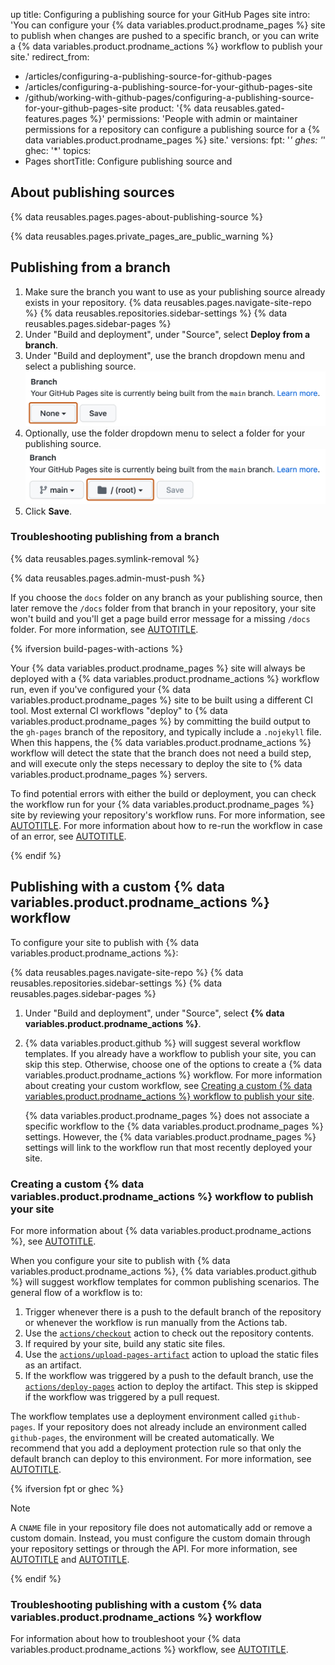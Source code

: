 up
title: Configuring a publishing source for your GitHub Pages site
intro: 'You can configure your {% data variables.product.prodname_pages %} site to publish when changes are pushed to a specific branch, or you can write a {% data variables.product.prodname_actions %} workflow to publish your site.'
redirect_from:
  - /articles/configuring-a-publishing-source-for-github-pages
  - /articles/configuring-a-publishing-source-for-your-github-pages-site
  - /github/working-with-github-pages/configuring-a-publishing-source-for-your-github-pages-site
product: '{% data reusables.gated-features.pages %}'
permissions: 'People with admin or maintainer permissions for a repository can configure a publishing source for a {% data variables.product.prodname_pages %} site.'
versions:
  fpt: '*'
  ghes: '*'
  ghec: '*'
topics:
  - Pages
shortTitle: Configure publishing source
and

## About publishing sources

{% data reusables.pages.pages-about-publishing-source %}

{% data reusables.pages.private_pages_are_public_warning %}

## Publishing from a branch

1. Make sure the branch you want to use as your publishing source already exists in your repository.
{% data reusables.pages.navigate-site-repo %}
{% data reusables.repositories.sidebar-settings %}
{% data reusables.pages.sidebar-pages %}
1. Under "Build and deployment", under "Source", select **Deploy from a branch**.
1. Under "Build and deployment", use the branch dropdown menu and select a publishing source.
   ![Screenshot of Pages settings in a {% data variables.product.prodname_dotcom %} repository. A menu to select a branch for a publishing source, labeled "None," is outlined in dark orange.](/assets/images/help/pages/publishing-source-drop-down.png)
1. Optionally, use the folder dropdown menu to select a folder for your publishing source.
   ![Screenshot of Pages settings in a {% data variables.product.prodname_dotcom %} repository. A menu to select a folder for a publishing source, labeled "/(root)," is outlined in dark orange.](/assets/images/help/pages/publishing-source-folder-drop-down.png)
1. Click **Save**.

### Troubleshooting publishing from a branch

{% data reusables.pages.symlink-removal %}

{% data reusables.pages.admin-must-push %}

If you choose the `docs` folder on any branch as your publishing source, then later remove the `/docs` folder from that branch in your repository, your site won't build and you'll get a page build error message for a missing `/docs` folder. For more information, see [AUTOTITLE](/pages/setting-up-a-github-pages-site-with-jekyll/troubleshooting-jekyll-build-errors-for-github-pages-sites#missing-docs-folder).

{% ifversion build-pages-with-actions %}

Your {% data variables.product.prodname_pages %} site will always be deployed with a {% data variables.product.prodname_actions %} workflow run, even if you've configured your {% data variables.product.prodname_pages %} site to be built using a different CI tool. Most external CI workflows "deploy" to {% data variables.product.prodname_pages %} by committing the build output to the `gh-pages` branch of the repository, and typically include a `.nojekyll` file. When this happens, the {% data variables.product.prodname_actions %} workflow will detect the state that the branch does not need a build step, and will execute only the steps necessary to deploy the site to {% data variables.product.prodname_pages %} servers.

To find potential errors with either the build or deployment, you can check the workflow run for your {% data variables.product.prodname_pages %} site by reviewing your repository's workflow runs. For more information, see [AUTOTITLE](/actions/monitoring-and-troubleshooting-workflows/viewing-workflow-run-history). For more information about how to re-run the workflow in case of an error, see [AUTOTITLE](/actions/managing-workflow-runs/re-running-workflows-and-jobs).

{% endif %}

## Publishing with a custom {% data variables.product.prodname_actions %} workflow

To configure your site to publish with {% data variables.product.prodname_actions %}:

{% data reusables.pages.navigate-site-repo %}
{% data reusables.repositories.sidebar-settings %}
{% data reusables.pages.sidebar-pages %}
1. Under "Build and deployment", under "Source", select **{% data variables.product.prodname_actions %}**.
1. {% data variables.product.github %} will suggest several workflow templates. If you already have a workflow to publish your site, you can skip this step. Otherwise, choose one of the options to create a {% data variables.product.prodname_actions %} workflow. For more information about creating your custom workflow, see [Creating a custom {% data variables.product.prodname_actions %} workflow to publish your site](#creating-a-custom-github-actions-workflow-to-publish-your-site).

   {% data variables.product.prodname_pages %} does not associate a specific workflow to the {% data variables.product.prodname_pages %} settings. However, the {% data variables.product.prodname_pages %} settings will link to the workflow run that most recently deployed your site.

### Creating a custom {% data variables.product.prodname_actions %} workflow to publish your site

For more information about {% data variables.product.prodname_actions %}, see [AUTOTITLE](/actions).

When you configure your site to publish with {% data variables.product.prodname_actions %}, {% data variables.product.github %} will suggest workflow templates for common publishing scenarios. The general flow of a workflow is to:

1. Trigger whenever there is a push to the default branch of the repository or whenever the workflow is run manually from the Actions tab.
1. Use the [`actions/checkout`](https://github.com/actions/checkout) action to check out the repository contents.
1. If required by your site, build any static site files.
1. Use the [`actions/upload-pages-artifact`](https://github.com/actions/upload-pages-artifact) action to upload the static files as an artifact.
1. If the workflow was triggered by a push to the default branch, use the [`actions/deploy-pages`](https://github.com/actions/deploy-pages) action to deploy the artifact. This step is skipped if the workflow was triggered by a pull request.

The workflow templates use a deployment environment called `github-pages`. If your repository does not already include an environment called `github-pages`, the environment will be created automatically. We recommend that you add a deployment protection rule so that only the default branch can deploy to this environment. For more information, see [AUTOTITLE](/actions/deployment/targeting-different-environments/using-environments-for-deployment).

{% ifversion fpt or ghec %}

> [!NOTE]
> A `CNAME` file in your repository file does not automatically add or remove a custom domain. Instead, you must configure the custom domain through your repository settings or through the API. For more information, see [AUTOTITLE](/pages/configuring-a-custom-domain-for-your-github-pages-site/managing-a-custom-domain-for-your-github-pages-site#configuring-a-subdomain) and [AUTOTITLE](/rest/pages#update-information-about-a-github-pages-site).

{% endif %}

### Troubleshooting publishing with a custom {% data variables.product.prodname_actions %} workflow

For information about how to troubleshoot your {% data variables.product.prodname_actions %} workflow, see [AUTOTITLE](/actions/monitoring-and-troubleshooting-workflows/about-monitoring-and-troubleshooting).
